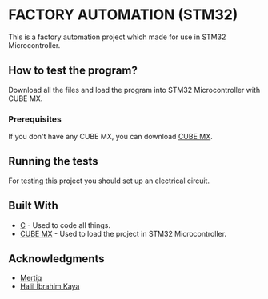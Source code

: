 # FACTORY AUTOMATION (STM32)

This is a factory automation project which made for use in STM32 Microcontroller.

## How to test the program?

Download all the files and load the program into STM32 Microcontroller with CUBE MX.

### Prerequisites

If you don't have any CUBE MX, you can download [CUBE MX](https://www.st.com/en/development-tools/stm32cubemx.html).

## Running the tests

For testing this project you should set up an electrical circuit.

## Built With

* [C]() - Used to code all things.
* [CUBE MX](https://www.st.com/en/development-tools/stm32cubemx.html) - Used to load the project in STM32 Microcontroller. 

## Acknowledgments

* [Mertiq](https://github.com/Mertiq)
* [Halil İbrahim Kaya](https://github.com/Halil-Kaya)
